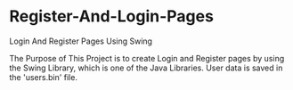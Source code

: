 # Register-And-Login-Pages
Login And Register Pages Using Swing

The Purpose of This Project is to create Login and Register pages by using the Swing Library, which is one of the Java Libraries.
User data is saved in the 'users.bin' file.

